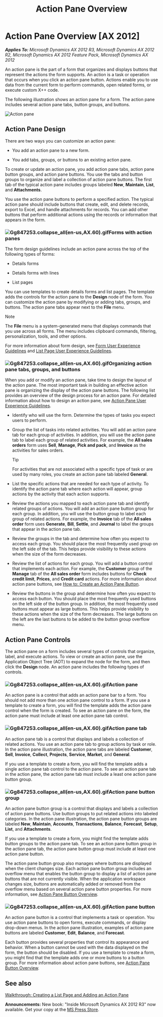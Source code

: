 ﻿---
title: Action Pane Overview
TOCTitle: Action Pane Overview
ms:assetid: a8974ad9-c28a-42f2-b0d6-d6112997936a
ms:mtpsurl: https://msdn.microsoft.com/en-us/library/Gg847253(v=AX.60)
ms:contentKeyID: 35249500
ms.date: 05/18/2015
mtps_version: v=AX.60
---

# Action Pane Overview [AX 2012]


_**Applies To:** Microsoft Dynamics AX 2012 R3, Microsoft Dynamics AX 2012 R2, Microsoft Dynamics AX 2012 Feature Pack, Microsoft Dynamics AX 2012_

An action pane is the part of a form that organizes and displays buttons that represent the actions the form supports. An action is a task or operation that occurs when you click an action pane button. Actions enable you to use data from the current form to perform commands, open related forms, or execute custom X++ code.

The following illustration shows an action pane for a form. The action pane includes several action pane tabs, button groups, and buttons.

![Action pane](images/Gg847253.ActionPane01(en-us,AX.60).png "Action pane")

## Action Pane Design

There are two ways you can customize an action pane:

  - You add an action pane to a new form.

  - You add tabs, groups, or buttons to an existing action pane.

To create or update an action pane, you add action pane tabs, action pane button groups, and action pane buttons. You use the tabs and button groups to organize and label a collection of action pane buttons. The first tab of the typical action pane includes groups labeled **New**, **Maintain**, **List**, and **Attachments**.

You use the action pane buttons to perform a specified action. The typical action pane should include buttons that create, edit, and delete records, export to Excel, and handle attachments for records. You can add other buttons that perform additional actions using the records or information that appears in the form.

### ![Gg847253.collapse\_all(en-us,AX.60).gif](images/Gg863931.collapse_all(en-us,AX.60).gif "Gg847253.collapse_all(en-us,AX.60).gif")Forms with action panes

The form design guidelines include an action pane across the top of the following types of forms:

  - Details forms

  - Details forms with lines

  - List pages

You can use templates to create details forms and list pages. The template adds the controls for the action pane to the **Design** node of the form. You can customize the action pane by modifying or adding tabs, groups, and buttons. The action pane tabs appear next to the **File** menu.


> [!NOTE]
> <P>The <STRONG>File</STRONG> menu is a system-generated menu that displays commands that you use across all forms. The menu includes clipboard commands, filtering, personalization, tools, and other options.</P>



For more information about form design, see [Form User Experience Guidelines](form-user-experience-guidelines.md) and [List Page User Experience Guidelines](list-page-user-experience-guidelines.md).

### ![Gg847253.collapse\_all(en-us,AX.60).gif](images/Gg863931.collapse_all(en-us,AX.60).gif "Gg847253.collapse_all(en-us,AX.60).gif")Organizing action pane tabs, groups, and buttons

When you add or modify an action pane, take time to design the layout of the action pane. The most important task in building an effective action pane is organizing the display of the action pane buttons. The following list provides an overview of the design process for an action pane. For detailed information about how to design an action pane, see [Action Pane User Experience Guidelines](action-pane-user-experience-guidelines.md).

  - Identify who will use the form. Determine the types of tasks you expect users to perform.

  - Group the list of tasks into related activities. You will add an action pane tab for each group of activities. In addition, you will use the action pane tab to label each group of related activities. For example, the **All sales orders** form uses **Sell**, **Manage**, **Pick and pack**, and **Invoice** as the activities for sales orders.
    

    > [!TIP]
    > <P>For activities that are not associated with a specific type of task or are used by many roles, you create an action pane tab labeled <STRONG>General</STRONG>.</P>



  - List the specific actions that are needed for each type of activity. To identify the action pane tab where each action will appear, group actions by the activity that each action supports.

  - Review the actions you mapped to each action pane tab and identify related groups of actions. You will add an action pane button group for each group. In addition, you will use the button group to label each group of related actions. For example, the **Invoice** tab of the **All sales order** form uses **Generate**, **Bill**, **Settle**, and **Journal** to label the groups that appear in the action pane tab.

  - Review the groups in the tab and determine how often you expect to access each group. You should place the most frequently used group on the left side of the tab. This helps provide visibility to these actions when the size of the form decreases.

  - Review the list of actions for each group. You will add a button control that implements each action. For example, the **Customer** group of the **Manage** tab of the **All sales order** form includes buttons for **Check credit limit**, **Prices**, and **Credit card** actions. For more information about action pane buttons, see [How to: Create an Action Pane Button](how-to-create-an-action-pane-button.md).

  - Review the buttons in the group and determine how often you expect to access each button. You should place the most frequently used buttons on the left side of the button group. In addition, the most frequently used buttons must appear as large buttons. This helps provide visibility to these actions when the size of the form decreases. The large buttons on the left are the last buttons to be added to the button group overflow menu.

## Action Pane Controls

The action pane on a form includes several types of controls that organize, label, and execute actions. To view or create an action pane, use the Application Object Tree (AOT) to expand the node for the form, and then click the **Design** node. An action pane includes the following types of controls.

### ![Gg847253.collapse\_all(en-us,AX.60).gif](images/Gg863931.collapse_all(en-us,AX.60).gif "Gg847253.collapse_all(en-us,AX.60).gif")Action pane

An action pane is a control that adds an action pane bar to a form. You should not add more than one action pane control to a form. If you use a template to create a form, you will find the template adds the action pane control when the form is created. To see an action pane on the form, the action pane must include at least one action pane tab control.

### ![Gg847253.collapse\_all(en-us,AX.60).gif](images/Gg863931.collapse_all(en-us,AX.60).gif "Gg847253.collapse_all(en-us,AX.60).gif")Action pane tab

An action pane tab is a control that displays and labels a collection of related actions. You use an action pane tab to group actions by task or role. In the action pane illustration, the action pane tabs are labeled **Customer**, **Sell**, **Invoice**, **Collect**, **Projects**, **Service**, **Market**, and **General**.

If you use a template to create a form, you will find the template adds a single action pane tab control to the action pane. To see an action pane tab in the action pane, the action pane tab must include a least one action pane button group.

### ![Gg847253.collapse\_all(en-us,AX.60).gif](images/Gg863931.collapse_all(en-us,AX.60).gif "Gg847253.collapse_all(en-us,AX.60).gif")Action pane button group

An action pane button group is a control that displays and labels a collection of action pane buttons. Use button groups to put related actions into labeled categories. In the action pane illustration, the action pane button groups are labeled **New**, **Maintain**, **Accounts**, **Transactions**, **Balance**, **Forecast**, **Setup**, **List**, and **Attachments**.

If you use a template to create a form, you might find the template adds button groups to the action pane tab. To see an action pane button group in the action pane tab, the action pane button group must include at least one action pane button.

The action pane button group also manages where buttons are displayed when the client changes size. Each action pane button group includes an overflow menu that enables the button group to display a list of action pane buttons that are not currently visible. When the application workspace changes size, buttons are automatically added or removed from the overflow menu based on several action pane button properties. For more information, see [Action Pane Button Overview](action-pane-button-overview.md).

### ![Gg847253.collapse\_all(en-us,AX.60).gif](images/Gg863931.collapse_all(en-us,AX.60).gif "Gg847253.collapse_all(en-us,AX.60).gif")Action pane button

An action pane button is a control that implements a task or operation. You use action pane buttons to open forms, execute commands, or display drop-down menus. In the action pane illustration, examples of action pane buttons are labeled **Customer**, **Edit**, **Balance**, and **Forecast**.

Each button provides several properties that control its appearance and behavior. When a button cannot be used with the data displayed on the form, the button should be disabled. If you use a template to create a form, you might find that the template adds one or more buttons to a button group. For more information about action pane buttons, see [Action Pane Button Overview](action-pane-button-overview.md).

## See also

[Walkthrough: Creating a List Page and Adding an Action Pane](walkthrough-creating-a-list-page-and-adding-an-action-pane.md)

  
**Announcements:** New book: "Inside Microsoft Dynamics AX 2012 R3" now available. Get your copy at the [MS Press Store](https://www.microsoftpressstore.com/store/inside-microsoft-dynamics-ax-2012-r3-9780735685109).


